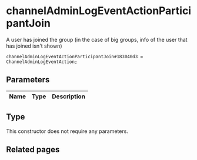 # channelAdminLogEventActionParticipantJoin
A user has joined the group (in the case of big groups, info of the user that has joined isn't shown)

```
channelAdminLogEventActionParticipantJoin#183040d3 = ChannelAdminLogEventAction;
```

## Parameters
| Name | Type | Description |
| ---- | :----: | ----------- |


## Type
This constructor does not require any parameters.

## Related pages
